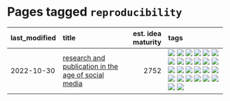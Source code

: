 # Pages tagged `reproducibility`

|last_modified|title|est. idea maturity|tags
|:---|:---|---:|:---|
|2022-10-30|[research and publication in the age of social media](../research-and-social.md)|2752|[![](https://img.shields.io/badge/tag-arxiv-957448)](../tags/arxiv.md) [![](https://img.shields.io/badge/tag-citation-936135)](../tags/citation.md) [![](https://img.shields.io/badge/tag-corrections-deeba9)](../tags/corrections.md) [![](https://img.shields.io/badge/tag-credit-c456a9)](../tags/credit.md) [![](https://img.shields.io/badge/tag-curation-d7de4b)](../tags/curation.md) [![](https://img.shields.io/badge/tag-discoverability-e54ba1)](../tags/discoverability.md) [![](https://img.shields.io/badge/tag-discussion-35b163)](../tags/discussion.md) [![](https://img.shields.io/badge/tag-feed-426a5f)](../tags/feed.md) [![](https://img.shields.io/badge/tag-git-e3b2c7)](../tags/git.md) [![](https://img.shields.io/badge/tag-git-e3b2c7)](../tags/git.md) [![](https://img.shields.io/badge/tag-historyofscience-dafbc7)](../tags/historyofscience.md) [![](https://img.shields.io/badge/tag-mastodon-7064e0)](../tags/mastodon.md) [![](https://img.shields.io/badge/tag-openreview-6819c6)](../tags/openreview.md) [![](https://img.shields.io/badge/tag-paperswithcode-11772b)](../tags/paperswithcode.md) [![](https://img.shields.io/badge/tag-platform-5fba1d)](../tags/platform.md) [![](https://img.shields.io/badge/tag-publication-12f6d5)](../tags/publication.md) [![](https://img.shields.io/badge/tag-reproducibility-587798)](../tags/reproducibility.md) [![](https://img.shields.io/badge/tag-research-2c91b4)](../tags/research.md) [![](https://img.shields.io/badge/tag-retractions-d2ea1b)](../tags/retractions.md) [![](https://img.shields.io/badge/tag-search-dce8fa)](../tags/search.md) [![](https://img.shields.io/badge/tag-socialmedia-82f36e)](../tags/socialmedia.md) [![](https://img.shields.io/badge/tag-stackoverflow-ac8815)](../tags/stackoverflow.md) [![](https://img.shields.io/badge/tag-subscription-161a53)](../tags/subscription.md) [![](https://img.shields.io/badge/tag-transparency-e3be61)](../tags/transparency.md) [![](https://img.shields.io/badge/tag-twitter-b3194)](../tags/twitter.md) [![](https://img.shields.io/badge/tag-validation-34720)](../tags/validation.md)|